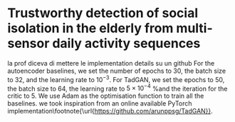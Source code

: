 # Trustworthy detection of social isolation in the elderly from multi-sensor daily activity sequences

la prof diceva di mettere le implementation details su un github
For the autoencoder baselines, we set the number of epochs to 30, the batch size to 32, and the learning rate to $10^{-3}$. For TadGAN, we set the epochs to 50, the batch size to 64, the learning rate to $5\times10^{-4}$
%and the iteration for the critic to 5. We use Adam as the optimisation function to train all the baselines.
we took inspiration from an online available PyTorch implementation\footnote{\url{https://github.com/arunppsg/TadGAN}}.
